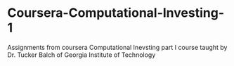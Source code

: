 Coursera-Computational-Investing-1
==================================

Assignments from coursera Computational Inevsting part I course taught by Dr. Tucker Balch of Georgia Institute of Technology 
